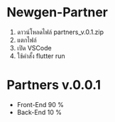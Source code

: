 # Newgen-Partner 
 1. ดาวน์โหลดไฟล์ partners_v.0.1.zip
 2. แตกไฟล์
 3. เปิด VSCode
 4. ใช้คำสั้ง flutter run
# Partners v.0.0.1
- Front-End 90 %
- Back-End  10 %

